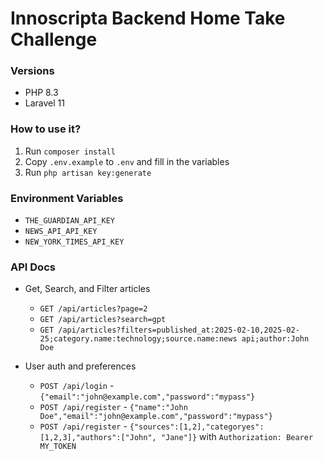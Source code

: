 # Innoscripta Backend Home Take Challenge

### Versions

- PHP 8.3
- Laravel 11

### How to use it?

1. Run `composer install`
2. Copy `.env.example` to `.env` and fill in the variables
3. Run `php artisan key:generate`

### Environment Variables

- `THE_GUARDIAN_API_KEY`
- `NEWS_API_API_KEY`
- `NEW_YORK_TIMES_API_KEY`

### API Docs

- Get, Search, and Filter articles
  - `GET /api/articles?page=2`
  - `GET /api/articles?search=gpt`
  - `GET /api/articles?filters=published_at:2025-02-10,2025-02-25;category.name:technology;source.name:news api;author:John Doe`

- User auth and preferences
  - `POST /api/login` - `{"email":"john@example.com","password":"mypass"}`
  - `POST /api/register` - `{"name":"John Doe","email":"john@example.com","password":"mypass"}`
  - `POST /api/register` - `{"sources":[1,2],"categoryes":[1,2,3],"authors":["John", "Jane"]}` with `Authorization: Bearer MY_TOKEN`
